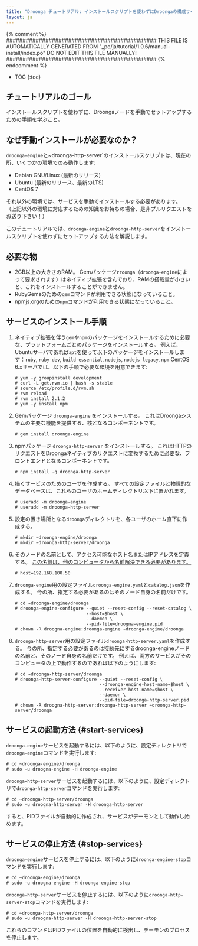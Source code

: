```yaml
---
title: "Droonga チュートリアル: インストールスクリプトを使わずにDroongaの構成サービスをセットアップする手順"
layout: ja
---
```


{% comment %}
##############################################
  THIS FILE IS AUTOMATICALLY GENERATED FROM
  "_po/ja/tutorial/1.0.6/manual-install/index.po"
  DO NOT EDIT THIS FILE MANUALLY!
##############################################
{% endcomment %}


* TOC
{:toc}

## チュートリアルのゴール

インストールスクリプトを使わずに、Droongaノードを手動でセットアップするための手順を学ぶこと。

## なぜ手動インストールが必要なのか？

`droonga-engine`と~droonga-http-server`のインストールスクリプトは、現在の所、いくつかの環境でのみ動作します:

 * Debian GNU/Linux (最新のリリース)
 * Ubuntu (最新のリリース、最新のLTS)
 * CentOS 7

それ以外の環境では、サービスを手動でインストールする必要があります。
（上記以外の環境に対応するための知識をお持ちの場合、是非プルリクエストをお送り下さい！）

このチュートリアルでは、`droonga-engine`と`droonga-http-server`をインストールスクリプトを使わずにセットアップする方法を解説します。

## 必要な物

 * 2GB以上の大きさのRAM。
   Gemパッケージ`rroonga`（`droonga-engine`によって要求されます）はネイティブ拡張を含んでおり、RAMの搭載量が小さいと、これをインストールすることができません。
 * RubyGemsのための`gem`コマンドが利用できる状態になっていること。
 * npmjs.orgのための`npm`コマンドが利用できる状態になっていること。

## サービスのインストール手順

 1. ネイティブ拡張を伴う`gem`や`npm`のパッケージをインストールするために必要な、プラットフォームごとのパッケージをインストールする。
    例えば、Ubuntuサーバであれば`apt`を使って以下のパッケージをインストールします：`ruby`, `ruby-dev`, `build-essential`, `nodejs`, `nodejs-legacy`, `npm` 
    CentOS 6.xサーバでは、以下の手順で必要な環境を用意できます:
    
        # yum -y groupinstall development
        # curl -L get.rvm.io | bash -s stable
        # source /etc/profile.d/rvm.sh
        # rvm reload
        # rvm install 2.1.2
        # yum -y install npm
    
 2. Gemパッケージ `droonga-engine` をインストールする。
    これはDroongaシステムの主要な機能を提供する、核となるコンポーネントです。
    
        # gem install droonga-engine
    
 3. npmパッケージ `droonga-http-server` をインストールする。
    これはHTTPのリクエストをDroongaネイティブのリクエストに変換するために必要な、フロントエンドとなるコンポーネントです。
    
        # npm install -g droonga-http-server
    
 4. 描くサービスのためのユーザを作成する。
    すべての設定ファイルと物理的なデータベースは、これらのユーザのホームディレクトリ以下に置かれます。
    
        # useradd -m droonga-engine
        # useradd -m droonga-http-server
    
 5. 設定の置き場所となる`droonga`ディレクトリを、各ユーザのホーム直下に作成する。
    
        # mkdir ~droonga-engine/droonga
        # mkdir ~droonga-http-server/droonga
    
 6. そのノードの名前として、アクセス可能なホスト名またはIPアドレスを定義する。
    [この名前は、他のコンピュータから名前解決できる必要があります。](../groonga/#accessible-host-name)
    
        # host=192.168.100.50
    
 7. `droonga-engine`用の設定ファイル`droonga-engine.yaml`と`catalog.json`を作成する。
    今の所、指定する必要があるのはそのノード自身の名前だけです。
    
        # cd ~droonga-engine/droonga
        # droonga-engine-configure --quiet --reset-config --reset-catalog \
                                   --host=$host \
                                   --daemon \
                                   --pid-file=droogna-engine.pid
        # chown -R droogna-engine:droonga-engine ~droonga-engine/droonga
    
 8. `droonga-http-server`用の設定ファイル`droonga-http-server.yaml`を作成する。
    今の所、指定する必要があるのは接続先にするdroonga-engineノードの名前と、そのノード自身の名前だけです。
    例えば、両方のサービスがそのコンピュータの上で動作するのであれば以下のようにします:
    
        # cd ~droonga-http-server/droonga
        # droonga-http-server-configure --quiet --reset-config \
                                        --droonga-engine-host-name=$host \
                                        --receiver-host-name=$host \
                                        --daemon \
                                        --pid-file=droonga-http-server.pid
        # chown -R droogna-http-server:droonga-http-server ~droonga-http-server/droonga

## サービスの起動方法 {#start-services}

`droonga-engine`サービスを起動するには、以下のように、設定ディレクトリで`droonga-engine`コマンドを実行します:

    # cd ~droonga-engine/droonga
    # sudo -u droogna-engine -H droonga-engine

`droonga-http-server`サービスを起動するには、以下のように、設定ディレクトリで`droonga-http-server`コマンドを実行します:

    # cd ~droonga-http-server/droonga
    # sudo -u droogna-http-server -H droonga-http-server

すると、PIDファイルが自動的に作成され、サービスがデーモンとして動作し始めます。

## サービスの停止方法 {#stop-services}

`droonga-engine`サービスを停止するには、以下のように`droonga-engine-stop`コマンドを実行します:

    # cd ~droonga-engine/droonga
    # sudo -u droogna-engine -H droonga-engine-stop

`droonga-http-server`サービスを停止するには、以下のように`droonga-http-server-stop`コマンドを実行します:

    # cd ~droonga-http-server/droonga
    # sudo -u droogna-http-server -H droonga-http-server-stop

これらのコマンドはPIDファイルの位置を自動的に検出し、デーモンのプロセスを停止します。

